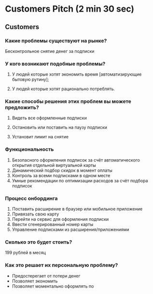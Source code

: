 # Customers Pitch \(2 min 30 sec\)

## Customers

### Какие проблемы существуют на рынке?

Бесконтрольное снятие денег за подписки



### У кого возникают подобные проблемы?

1. У людей которые хотят экономить время \[автоматизирующие бытовую рутину\]; 

2. У людей которые хотят рационально потреблять.



### Какие способы решения этих проблем вы можете предложить?

1. Видеть все оформленные подписки 

2. Остановить или поставить на паузу подписки 

3. Установит лимит на снятие



### Функциональность

1. Безопасного оформления подписок за счёт автоматического открытия отдельной виртуальной карты
2. Динамический подбор скидок в момент оплаты
3. Контроль за всеми подписками в одном месте
4. Умные рекомендации по оптимизации расходов за счёт подбора подписок



### Процесс онбординга

1. Поставить расширение в браузер или мобильное приложение
2. Привязать свою карту
3. Перейти на сервис для оформления подписки
4. Ввести сгенерированный номер карты
5. Управление подписками из расширения/приложениями

### Сколько это будет стоить?

199 рублей в месяц



### Как это решает их персональную проблему?

* Предостерегает от потери денег
* Позволяет экономить
* Позволяет моментально оформлять по



